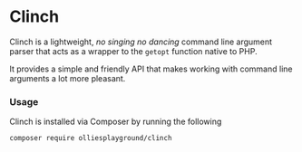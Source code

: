 # Clinch

Clinch is a lightweight, _no singing no dancing_ command line argument parser that acts as a 
wrapper to the `getopt` function native to PHP.

It provides a simple and friendly API that makes working with command line 
arguments a lot more pleasant.

### Usage

Clinch is installed via Composer by running the following

```
composer require olliesplayground/clinch
``` 

